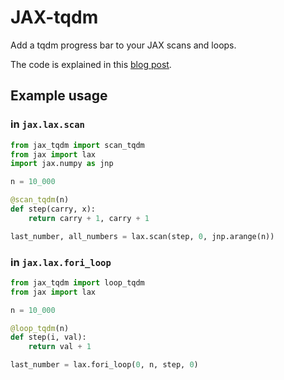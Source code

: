 # JAX-tqdm

Add a tqdm progress bar to your JAX scans and loops.

The code is explained in this [blog post](https://www.jeremiecoullon.com/2021/01/29/jax_progress_bar/).

## Example usage

### in `jax.lax.scan`

```python
from jax_tqdm import scan_tqdm
from jax import lax
import jax.numpy as jnp

n = 10_000

@scan_tqdm(n)
def step(carry, x):
    return carry + 1, carry + 1

last_number, all_numbers = lax.scan(step, 0, jnp.arange(n))
```


### in `jax.lax.fori_loop`

```python
from jax_tqdm import loop_tqdm
from jax import lax

n = 10_000

@loop_tqdm(n)
def step(i, val): 
    return val + 1

last_number = lax.fori_loop(0, n, step, 0)
```
